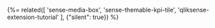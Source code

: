 {%= related([
	'sense-media-box', 
	'sense-themable-kpi-tile',
	'qliksense-extension-tutorial'
], {"silent": true}) %}  
